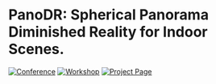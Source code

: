 # PanoDR: Spherical Panorama Diminished Reality for Indoor Scenes.

[![Conference](http://img.shields.io/badge/CVPR-2021-blue.svg?style=plastic)](http://cvpr2021.thecvf.com/)
[![Workshop](http://img.shields.io/badge/OmniCV-2021-lightblue.svg?style=plastic)](https://sites.google.com/view/omnicv2021/home)
[![Project Page](http://img.shields.io/badge/Project-Page-blueviolet.svg?style=plastic)](https://vcl3d.github.io/PanoDR/)
